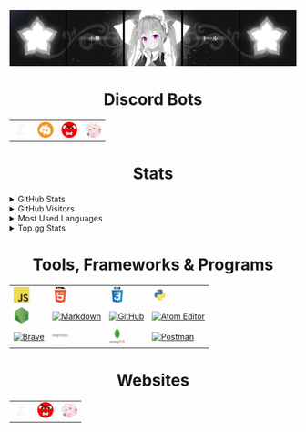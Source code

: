 <img src="https://raw.githubusercontent.com/ZiroCore/ZiroCore/main/Images/anime_banner.gif" href='https://zirobot.xyz'></img>

<h1 align='center'> Discord Bots</h1>
<table align='center'>
 <tbody>
   <tr>
     <td><a href="https://discord.com/api/oauth2/authorize?client_id=752242570532225064&permissions=8&scope=bot"><img alt="Ziro-Bot" title="Ziro-Bot" height="28px"
                        src="https://raw.githubusercontent.com/ZiroCore/ZiroCore/main/Images/zirobot.png" /></a>
            </td>
     <td><a href="https://discord.com/oauth2/authorize?client_id=800649093470617601&permissions=379968&scope=bot"><img alt="Crypto Stats" title="Crypto Stats" height="28px"
                        src="https://raw.githubusercontent.com/ZiroCore/ZiroCore/main/Images/crypto.png" /></a>
            </td>
     <td><a href="https://discord.com/api/oauth2/authorize?client_id=706120306082971699&permissions=2146958847&scope=bot"><img alt="RAGE" title="RAGE" height="28px"
                        src="https://raw.githubusercontent.com/ZiroCore/ZiroCore/main/Images/rage.png" /></a>
            </td>
     <td><a href="https://discord.com/oauth2/authorize?client_id=746714900604125222&scope=bot&permissions=8"><img alt="Yupy" title="Yupy" height="28px"
                        src="https://raw.githubusercontent.com/ZiroCore/ZiroCore/main/Images/yupy.png" /></a>
            </td>
   </tr>
  </tbody>
  </table>

<h1 align='center'> Stats</h1>

<details>
  <summary>GitHub Stats</summary>
  <br/>
  <a href="https://github.com/ZiroCore"><img alt="Github Stats" src="https://github-readme-stats.anuraghazra1.vercel.app/api?username=ZiroCore&show_icons=true&include_all_commits=true&theme=material-palenight" /></a>
</details>

<details>
  <summary>GitHub Visitors</summary>
  <br/>
  <!--<a href="https://visitor-badge.glitch.me/badge?page_id=ZiroCore.ZiroCore" /></a>-->
 ![](https://visitor-badge.glitch.me/badge?page_id=ZiroCore.ZiroCore)
</details>

<details> 
  <summary>Most Used Languages</summary>
  <br/>
  <a href="https://github.com/ZiroCore"><img alt="ZiroCore's Top Languages" src="https://github-readme-stats.vercel.app/api/top-langs/?username=ZiroCore&langs_count=10&layout=compact#"/></a></details>

<details>
  <summary>Top.gg Stats</summary>
  <br/>
  <a href="https://top.gg/bot/752242570532225064">
  <img src="https://top.gg/api/widget/status/752242570532225064.svg" alt="Ziro-Bot" />
  </a>
 <a href="https://top.gg/bot/752242570532225064">
  <img src="https://top.gg/api/widget/servers/752242570532225064.svg" alt="Ziro-Bot" />
  </a>
 <a href="https://top.gg/bot/752242570532225064">
  <img src="https://top.gg/api/widget/owner/752242570532225064.svg" alt="Ziro-Bot" />
  </a>
 <p></p>
 <a href="https://top.gg/bot/800649093470617601">
  <img src="https://top.gg/api/widget/status/800649093470617601.svg" alt="Crypto Stats" />
  </a>
 <a href="https://top.gg/bot/800649093470617601">
  <img src="https://top.gg/api/widget/upvotes/800649093470617601.svg" alt="Crypto Stats" />
  </a>
 <a href="https://top.gg/bot/800649093470617601">
  <img src="https://top.gg/api/widget/owner/800649093470617601.svg" alt="Crypto Stats" />
  </a>
</details>

<h1 align='center'> Tools, Frameworks & Programs</h1>

<table align='center'>
    <tbody>
        <tr>
            <td><a href="https://developer.mozilla.org/en-US/docs/Web/JavaScript"><img alt="JavaScript" title="JavaScript" height="28px"
                        src="https://raw.githubusercontent.com/github/explore/80688e429a7d4ef2fca1e82350fe8e3517d3494d/topics/javascript/javascript.png" /></a>
            </td>
            <td><a href="https://www.w3schools.com/html/"><img alt="HTML5" title="HTML5" height="28px"
                        src="https://raw.githubusercontent.com/github/explore/80688e429a7d4ef2fca1e82350fe8e3517d3494d/topics/html/html.png" /></a>
            </td>
            <td><a href="https://www.w3schools.com/css/"><img alt="CSS3" title="CSS3" height="28px"
                        src="https://raw.githubusercontent.com/github/explore/80688e429a7d4ef2fca1e82350fe8e3517d3494d/topics/css/css.png" /></a>
            </td>
            <td><a href="https://www.python.org/"><img alt="Python" title="Python" height="28px"
                        src="https://raw.githubusercontent.com/github/explore/80688e429a7d4ef2fca1e82350fe8e3517d3494d/topics/python/python.png" /></a>
            </td>
        </tr>
        <tr>
            <td><a href="https://nodejs.org/"><img alt="NodeJS" title="NodeJS" height="28px"
                        src="https://raw.githubusercontent.com/github/explore/80688e429a7d4ef2fca1e82350fe8e3517d3494d/topics/nodejs/nodejs.png" /></a>
            </td>
            <td><a href="https://en.wikipedia.org/wiki/Markdown"><img alt="Markdown" title="Markdown" height="28px"
                        src="https://i.imgur.com/eO5z1xV.png" /></a></td>
            <td><a href="https://github.com"><img alt="GitHub" title="GitHub" height="28px"
                        src="https://i.imgur.com/DZgetVv.png" /></a>
              <td><a href="https://atom.io"><img alt="Atom Editor" title="Atom" height="28px"
                        src="https://upload.wikimedia.org/wikipedia/commons/thumb/8/80/Atom_editor_logo.svg/1200px-Atom_editor_logo.svg.png" /></a></td>
            </td>
        </tr>
        <tr>
            <td><a href="https://brave.com/"><img alt="Brave" title="Brave" height="28px"
                        src="https://i.imgur.com/UfBWFbP.png" /></a></td>
  <td><a href="https://expressjs.com"><img alt="Express.js" title="Express" height="28px"
                        src="https://raw.githubusercontent.com/devicons/devicon/master/icons/express/express-original-wordmark.svg" /></a></td>
            <td><a href="https://mongodb.com"><img alt="Mongodb" title="Mongo" height="28px"
                        src="https://raw.githubusercontent.com/devicons/devicon/master/icons/mongodb/mongodb-original-wordmark.svg" /></a></td>
  <td><a href="https://postman.co"><img alt="Postman" title="Postman" height="28px"
                        src="https://www.vectorlogo.zone/logos/getpostman/getpostman-icon.svg" /></a></td>
</table>

<h1 align='center'> Websites</h1>

<table align='center'>
 <tbody>
   <tr>
     <td><a href="http://zirobot.xyz/"><img alt="Ziro-Bot" title="Ziro-Bot" height="28px"
                        src="https://raw.githubusercontent.com/ZiroCore/ZiroCore/main/Images/zirobot.png" /></a>
            </td>
     <td><a href="http://ragebot.xyz/"><img alt="RAGE" title="RAGE" height="28px"
                        src="https://raw.githubusercontent.com/ZiroCore/ZiroCore/main/Images/rage.png" /></a>
            </td>
    </td>
     <td><a href="http://www.yupy.shop/"><img alt="Yupy" title="Yupy" height="28px"
                        src="https://raw.githubusercontent.com/ZiroCore/ZiroCore/main/Images/yupy.png" /></a>
            </td>
   </tr>
  </tbody>
  </table>
